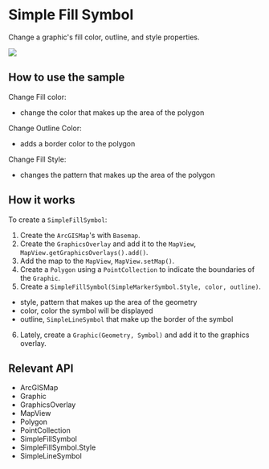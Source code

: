 # Simple Fill Symbol

Change a graphic's fill color, outline, and style properties.

![]("SimpleFillSymbol.png)

## How to use the sample

Change Fill color:
  - change the color that makes up the area of the polygon

Change Outline Color:
  - adds a border color to the polygon

Change Fill Style:
  - changes the pattern that makes up the area of the polygon

## How it works

To create a `SimpleFillSymbol`:


  1. Create the `ArcGISMap`'s with `Basemap`.
  2. Create the `GraphicsOverlay` and add it to the `MapView`, `MapView.getGraphicsOverlays().add()`.
  3. Add the map to the `MapView`, `MapView.setMap()`.
  4. Create a `Polygon` using a `PointCollection` to indicate the boundaries of the `Graphic`.
  5. Create a `SimpleFillSymbol(SimpleMarkerSymbol.Style, color, outline)`.
  * style, pattern that makes up the area of the geometry
  * color, color the symbol will be displayed
  * outline, `SimpleLineSymbol` that make up the border of the symbol
  6. Lately, create a `Graphic(Geometry, Symbol)` and add it to the graphics overlay.


## Relevant API


  * ArcGISMap
  * Graphic
  * GraphicsOverlay
  * MapView
  * Polygon
  * PointCollection
  * SimpleFillSymbol
  * SimpleFillSymbol.Style
  * SimpleLineSymbol



